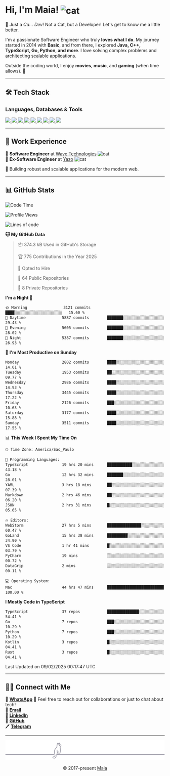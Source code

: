 <h1 align="left">Hi, I'm Maia! 
<img src="https://emojis.slackmojis.com/emojis/images/1643509834/36299/black-cat.gif?1643509834" width="50" height="60" align="center" alt="cat"/>
</h1>

🎩 Just a *Ca... Dev*! Not a Cat, but a Developer! Let's get to know me a little better.

I'm a passionate Software Engineer who truly **loves what I do**. My journey started in 2014 with **Basic**, and from there, I explored **Java, C++, TypeScript, Go, Python, and more**. I love solving complex problems and architecting scalable applications.

Outside the coding world, I enjoy **movies**, **music**, and **gaming** (when time allows). 🚀

---

## 🛠️ Tech Stack

### Languages, Databases & Tools
<p>
  <a href="https://www.typescriptlang.org">
    <img src="https://skillicons.dev/icons?i=ts" />
  </a>
  <a href="https://go.dev">
    <img src="https://skillicons.dev/icons?i=go" />
  </a>
  <a href="https://www.python.org">
    <img src="https://skillicons.dev/icons?i=python" />
  </a>
  <a href="https://gradle.org">
    <img src="https://skillicons.dev/icons?i=gradle" />
  </a>
  <a href="https://redis.io">
    <img src="https://skillicons.dev/icons?i=redis" />
  </a>
  <a href="https://www.mongodb.com">
    <img src="https://skillicons.dev/icons?i=mongodb" />
  </a>
  <a href="https://nodejs.org">
    <img src="https://skillicons.dev/icons?i=nodejs" />
  </a>
  <a href="https://www.javascript.com">
    <img src="https://skillicons.dev/icons?i=js" />
  </a>
  <a href="https://www.docker.com">
    <img src="https://skillicons.dev/icons?i=docker" />
  </a>
</p>

---

## 💼 Work Experience

🔹 **Software Engineer** at [Wave Technologies](https://www.linkedin.com/company/wave-technologies-oficial/)   <img src="https://media.giphy.com/media/WUlplcMpOCEmTGBtBW/giphy.gif" width="30" alt="cat"> <br>
🔹 **Ex-Software Engineer** at [Yazo](https://yazo.com.br/) <img src="https://media.giphy.com/media/WUlplcMpOCEmTGBtBW/giphy.gif" width="30" alt="cat"> <br>

🚀 Building robust and scalable applications for the modern web.

---

## 📊 GitHub Stats

<!--START_SECTION:waka-->
![Code Time](http://img.shields.io/badge/Code%20Time-5%2C231%20hrs%2034%20mins-blue)

![Profile Views](http://img.shields.io/badge/Profile%20Views-20-blue)

![Lines of code](https://img.shields.io/badge/From%20Hello%20World%20I%27ve%20Written-6.4%20million%20lines%20of%20code-blue)

**🐱 My GitHub Data** 

> 📦 374.3 kB Used in GitHub's Storage 
 > 
> 🏆 775 Contributions in the Year 2025
 > 
> 💼 Opted to Hire
 > 
> 📜 64 Public Repositories 
 > 
> 🔑 8 Private Repositories 
 > 
**I'm a Night 🦉** 

```text
🌞 Morning                3121 commits        ████░░░░░░░░░░░░░░░░░░░░░   15.60 % 
🌆 Daytime                5887 commits        ███████░░░░░░░░░░░░░░░░░░   29.43 % 
🌃 Evening                5605 commits        ███████░░░░░░░░░░░░░░░░░░   28.02 % 
🌙 Night                  5387 commits        ███████░░░░░░░░░░░░░░░░░░   26.93 % 
```
📅 **I'm Most Productive on Sunday** 

```text
Monday                   2802 commits        ████░░░░░░░░░░░░░░░░░░░░░   14.01 % 
Tuesday                  1953 commits        ██░░░░░░░░░░░░░░░░░░░░░░░   09.77 % 
Wednesday                2986 commits        ████░░░░░░░░░░░░░░░░░░░░░   14.93 % 
Thursday                 3445 commits        ████░░░░░░░░░░░░░░░░░░░░░   17.22 % 
Friday                   2126 commits        ███░░░░░░░░░░░░░░░░░░░░░░   10.63 % 
Saturday                 3177 commits        ████░░░░░░░░░░░░░░░░░░░░░   15.88 % 
Sunday                   3511 commits        ████░░░░░░░░░░░░░░░░░░░░░   17.55 % 
```


📊 **This Week I Spent My Time On** 

```text
🕑︎ Time Zone: America/Sao_Paulo

💬 Programming Languages: 
TypeScript               19 hrs 20 mins      ███████████░░░░░░░░░░░░░░   43.18 % 
Go                       12 hrs 32 mins      ███████░░░░░░░░░░░░░░░░░░   28.01 % 
YAML                     3 hrs 18 mins       ██░░░░░░░░░░░░░░░░░░░░░░░   07.39 % 
Markdown                 2 hrs 46 mins       ██░░░░░░░░░░░░░░░░░░░░░░░   06.20 % 
JSON                     2 hrs 31 mins       █░░░░░░░░░░░░░░░░░░░░░░░░   05.65 % 

🔥 Editors: 
WebStorm                 27 hrs 5 mins       ███████████████░░░░░░░░░░   60.47 % 
GoLand                   15 hrs 38 mins      █████████░░░░░░░░░░░░░░░░   34.90 % 
VS Code                  1 hr 41 mins        █░░░░░░░░░░░░░░░░░░░░░░░░   03.79 % 
PyCharm                  19 mins             ░░░░░░░░░░░░░░░░░░░░░░░░░   00.72 % 
DataGrip                 2 mins              ░░░░░░░░░░░░░░░░░░░░░░░░░   00.11 % 

💻 Operating System: 
Mac                      44 hrs 47 mins      █████████████████████████   100.00 % 
```

**I Mostly Code in TypeScript** 

```text
TypeScript               37 repos            ██████████████░░░░░░░░░░░   54.41 % 
Go                       7 repos             ███░░░░░░░░░░░░░░░░░░░░░░   10.29 % 
Python                   7 repos             ███░░░░░░░░░░░░░░░░░░░░░░   10.29 % 
Kotlin                   3 repos             █░░░░░░░░░░░░░░░░░░░░░░░░   04.41 % 
Rust                     3 repos             █░░░░░░░░░░░░░░░░░░░░░░░░   04.41 % 
```




 Last Updated on 09/02/2025 00:17:47 UTC
<!--END_SECTION:waka-->

---

## 👯‍👨 Connect with Me
📱 **[WhatsApp](https://wa.me/+5515997204738)**
💬 Feel free to reach out for collaborations or just to chat about tech!  
📧 **[Email](mailto:gabrielmaialva33@gmail.com)**  
🔗 **[LinkedIn](https://www.linkedin.com/in/gabriel-maia-183984239)**  
🐙 **[GitHub](https://github.com/gabrielmaialva33)**  
🖊 **[Telegram](https://t.me/sr_mrootx)**

---

<p align="center"><img src="https://raw.githubusercontent.com/gabrielmaialva33/gabrielmaialva33/master/assets/gray0_ctp_on_line.svg?sanitize=true" /></p>
<p align="center">&copy; 2017-present <a href="https://github.com/gabrielmaialva33/" target="_blank">Maia</a></p>
